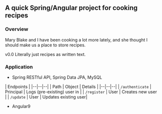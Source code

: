 ## A quick Spring/Angular project for cooking recipes

### Overview

Mary Blake and I have been cooking a lot more lately, and she thought I should make us a place to store recipes.

v0.0 Literally just recipes as written text.

### Application

* Spring RESTful API, Spring Data JPA, MySQL

| Endpoints |
|--|--|--|
| Path | Object | Details |
|--|--|--|
| `/authenticate` | Principal | Logs (pre-existing) user in |
| `/register` | User | Creates new user |
| `/update` | User | Updates existing user|

* Angular9
